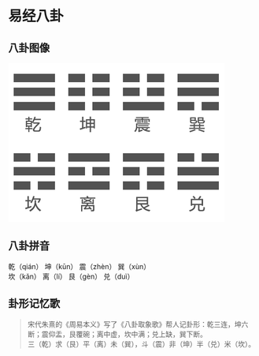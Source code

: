 # 易经八卦

## 八卦图像
![](assets/010/20180630-8ce03c97.png)  

## 八卦拼音
乾（qián）    坤（kūn）  震（zhèn）  巽（xùn）  
坎（kǎn）     离（lí）   艮（gèn）   兑（duì）

## 卦形记忆歌

> 宋代朱熹的《周易本义》写了《八卦取象歌》帮人记卦形：乾三连，坤六断；震仰盂，艮覆碗；离中虚，坎中满；兑上缺，巽下断。  
> 三（乾）求（艮）平（离）未（巽），斗（震）非（坤）半（兑）米（坎）。
